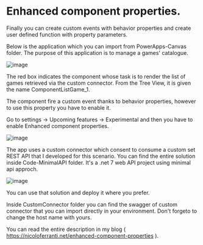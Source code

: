 # Enhanced component properties.

Finally you can create custom events with behavior properties and create user defined function with property parameters.

Below is the application which you can import from PowerApps-Canvas folder. The purpose of this application is to manage a games' catalogue.

![image](https://github.com/N1C0-95/PowerApps-EnhancedComponentProperties/assets/74839804/f63537be-595b-4a39-abeb-0b7220d34070)

The red box indicates the component whose task is to render the list of games retrieved via the custom connector. From the Tree View, it is given the name ComponentListGame_1.

The component fire a custom event thanks to behavior properties, however to use this property you have to enable it. 

Go to settings -> Upcoming features -> Experimental and then you have to enable Enhanced component properties.

![image](https://github.com/N1C0-95/PowerApps-EnhancedComponentProperties/assets/74839804/12f45243-dd0c-4b26-a43c-5cd684d5dc34)


The app uses a custom connector which consent to consume a custom set REST API that I developed for this scenario. You can find the entire solution inside Code-MinimalAPI folder. It's a .net 7 web API project using minimal api approch.

![image](https://github.com/N1C0-95/PowerApps-EnhancedComponentProperties/assets/74839804/8bbee8e9-b4e2-4ed6-be35-189aad7d6168)

You can use that solution and deploy it where you prefer. 

Inside CustomConnector folder you can find the swagger of custom connector that you can import directly in your environment. Don't forgeto to change the host name with yours.

You can read the entire description in my blog ( https://nicoloferranti.net/enhanced-component-properties ).
